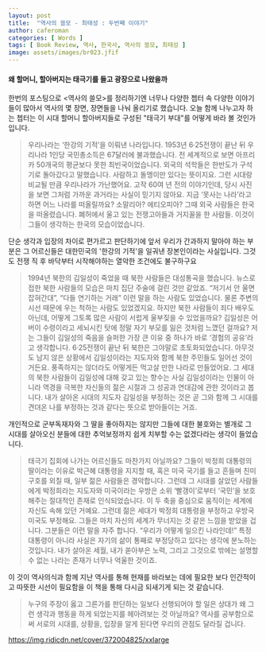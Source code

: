 ```yaml
---
layout: post
title:  "역사의 쓸모 - 최태성 : 두번째 이야기"
author: caferoman
categories: [ Words ]
tags: [ Book Review, 역사, 한국사, 역사의 쓸모, 최태성 ]
image: assets/images/br023.jfif
---
```

#### 왜 할머니, 할아버지는 태극기를 들고 광장으로 나왔을까

한번의 포스팅으로 <역사의 쓸모>를 정리하기엔 너무나 다양한 쳅터 속 다양한 이야기들이 많아서 역사의 몇 장면, 장면들을 나눠 올리기로 했습니다.
오늘 함께 나누고자 하는 쳅터는 이 시대 할머니 할아버지들로 구성된 "태극기 부대"를 어떻게 바라 볼 것인가 입니다.

> 우리나라는 ‘한강의 기적’을 이뤄낸 나라입니다. 1953년 6·25전쟁이 끝난 뒤 우리나라 1인당 국민총소득은 67달러에 불과했습니다. 전 세계적으로 보면 아프리카 50개국의 평균보다 못한 최빈국이었습니다. 외국의 석학들은 한반도가 구석기로 돌아갔다고 말했습니다. 사람하고 돌멩이만 있다는 뜻이지요. 그런 시대랑 비교될 만큼 우리나라가 가난했어요. 고작 60여 년 전의 이야기인데, 당시 사진을 보면 그처럼 가까운 과거라는 사실이 믿기지 않아요. 지금 ‘못사는 나라’라고 하면 어느 나라를 떠올릴까요? 소말리아? 에티오피아? 그때 외국 사람들은 한국을 떠올렸습니다. 폐허에서 울고 있는 전쟁고아들과 거지꼴을 한 사람들. 이것이 그들이 생각하는 한국의 모습이었습니다.

단순 생각과 입장의 차이로 편가르고 판단하기에 앞서 우리가 간과하지 말아야 하는 부분은 그 어르신들은 대한민국의 '한강의 기적'을 일궈낸 장본인이라는 사실입니다. 그것도 전쟁 직 후 바닥부터 시작해야하는 열악한 조건에도 불구하구요

> 1994년 북한의 김일성이 죽었을 때 북한 사람들은 대성통곡을 했습니다. 뉴스로 접한 북한 사람들의 모습은 마치 집단 주술에 걸린 것만 같았죠. “저기서 안 울면 잡혀간대”, “다들 연기하는 거래” 이런 말을 하는 사람도 있었습니다. 물론 주변의 시선 때문에 우는 척하는 사람도 있었겠지요. 하지만 북한 사람들이 죄다 배우도 아닌데, 어떻게 그토록 많은 사람이 서럽게 울부짖을 수 있었을까요? 김일성은 어버이 수령이라고 세뇌시킨 탓에 정말 자기 부모를 잃은 것처럼 느꼈던 걸까요? 저는 그들이 김일성의 죽음을 슬퍼한 가장 큰 이유 중 하나가 바로 ‘경험의 공유’라고 생각합니다. 6·25전쟁이 끝난 뒤 북한은 그야말로 초토화되었습니다. 아무것도 남지 않은 상황에서 김일성이라는 지도자와 함께 북한 주민들도 일어선 것이거든요. 풍족하지는 않더라도 어떻게든 먹고살 만한 나라로 만들었어요. 그 세대의 북한 사람들이 김일성에 대해 갖고 있는 향수는 사실 김일성이라는 인물이 아니라 역경을 극복한 자신들의 젊은 시절과 그 성공과 연대감에 관한 것이라고 봅니다. 내가 살아온 시대의 지도자 김일성을 부정하는 것은 곧 그와 함께 그 시대를 견뎌온 나를 부정하는 것과 같다는 뜻으로 받아들이는 거죠.

개인적으로 군부독재자와 그 딸을 좋아하지는 않지만 그들에 대한 불호와는 별개로 그 시대를 살아오신 분들에 대한 추억보정까지 쉽게 치부할 수는 없겠다라는 생각이 들었습니다.

> 태극기 집회에 나가는 어르신들도 마찬가지 아닐까요? 그들이 박정희 대통령의 딸이라는 이유로 박근혜 대통령을 지지할 때, 혹은 미국 국기를 들고 흔들며 친미 구호를 외칠 때, 일부 젊은 사람들은 경악합니다. 그런데 그 시대를 살았던 사람들에게 박정희라는 지도자와 미국이라는 우방은 소위 ‘빨갱이’로부터 ‘국민’을 보호해주는 절대적인 존재로 인식되었습니다. 이 두 축을 중심으로 움직이는 세계에 자신도 속해 있던 거예요. 그런데 젊은 세대가 박정희 대통령을 부정하고 우방국 미국도 부정해요. 그들은 마치 자신의 세계가 무너지는 것 같은 느낌을 받았을 겁니다. 그분들은 이런 말을 자주 합니다. “우리가 어떻게 일으킨 나라인데!” 특정 대통령이 아니라 사실은 자기의 삶이 통째로 부정당하고 있다는 생각에 분노하는 것입니다. 내가 살아온 세월, 내가 쏟아부은 노력, 그리고 그것으로 밖에는 설명할 수 없는 나라는 존재가 너무나 억울한 것이죠.

이 것이 역사의식과 함께 지난 역사를 통해 현재를 바라보는 데에 필요한 보다 인간적이고 따뜻한 시선이 필요함을 이 책을 통해 다시금 되새기게 되는 것 같습니다.

> 누구의 주장이 옳고 그른가를 판단하는 일보다 선행되어야 할 일은 상대가 왜 그런 생각과 행동을 하게 되었는지를 헤아려보는 것 아닐까요? 역사를 공부함으로써 서로의 시대를, 상황을, 입장을 알게 된다면 우리의 관점도 달라질 겁니다.

https://img.ridicdn.net/cover/372004825/xxlarge
